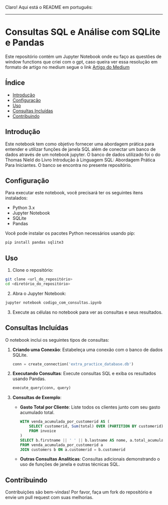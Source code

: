 Claro! Aqui está o README em português:

---

# Consultas SQL e Análise com SQLite e Pandas

Este repositório contém um Jupyter Notebook onde eu faço as questões de window functions que criei com o gpt, caso queira ver essa resolução em formato de artigo no medium segue o link [Artigo do Medium](https://medium.com/@jvsilvaaraujo98/exerc%C3%ADcios-de-window-functions-para-iniciantes-no-sqlite-5fe5e700e489)

## Índice

- [Introdução](#introdução)
- [Configuração](#configuração)
- [Uso](#uso)
- [Consultas Incluídas](#consultas-incluídas)
- [Contribuindo](#contribuindo)

## Introdução

Este notebook tem como objetivo fornecer uma abordagem prática para entender e utilizar funções de janela SQL além de conectar um banco de dados através de um notebook jupyter. O banco de dados utilizado foi o do Thomas Nield do Livro Introdução à Linguagem SQL: Abordagem Prática Para Iniciantes. O banco se encontra no presente repositório.


## Configuração

Para executar este notebook, você precisará ter os seguintes itens instalados:

- Python 3.x
- Jupyter Notebook
- SQLite
- Pandas

Você pode instalar os pacotes Python necessários usando pip:

```bash
pip install pandas sqlite3
```

## Uso

1. Clone o repositório:

```bash
git clone <url_do_repositório>
cd <diretório_do_repositório>
```

2. Abra o Jupyter Notebook:

```bash
jupyter notebook codigo_com_consultas.ipynb
```

3. Execute as células no notebook para ver as consultas e seus resultados.

## Consultas Incluídas

O notebook inclui os seguintes tipos de consultas:

1. **Criando uma Conexão**: Estabeleça uma conexão com o banco de dados SQLite.
   ```python
   conn = create_connection('extra_practice_database.db')
   ```

2. **Executando Consultas**: Execute consultas SQL e exiba os resultados usando Pandas.
   ```python
   execute_query(conn, query)
   ```

3. **Consultas de Exemplo**:
   - **Gasto Total por Cliente**: Liste todos os clientes junto com seu gasto acumulado total.
     ```sql
     WITH venda_acumulada_por_customerid AS (
         SELECT customerid, Sum(total) OVER (PARTITION BY customerid) AS total_acumulado
         FROM invoice
     )
     SELECT b.firstname || ' ' || b.lastname AS nome, a.total_acumulado
     FROM venda_acumulada_por_customerid a
     JOIN customers b ON a.customerid = b.customerid
     ```
   - **Outras Consultas Analíticas**: Consultas adicionais demonstrando o uso de funções de janela e outras técnicas SQL.

## Contribuindo

Contribuições são bem-vindas! Por favor, faça um fork do repositório e envie um pull request com suas melhorias.

